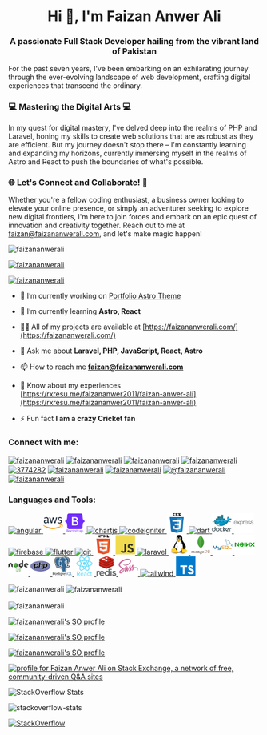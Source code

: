 <h1 align="center">Hi 👋, I'm Faizan Anwer Ali</h1>
<h3 align="center">A passionate Full Stack Developer hailing from the vibrant land of Pakistan</h3>

For the past seven years, I've been embarking on an exhilarating journey through the ever-evolving landscape of web development, crafting digital experiences that transcend the ordinary.

### 💻 Mastering the Digital Arts 💻

In my quest for digital mastery, I've delved deep into the realms of PHP and Laravel, honing my skills to create web solutions that are as robust as they are efficient. But my journey doesn't stop there – I'm constantly learning and expanding my horizons, currently immersing myself in the realms of Astro and React to push the boundaries of what's possible.

### 🌐 Let's Connect and Collaborate! 🤝

Whether you're a fellow coding enthusiast, a business owner looking to elevate your online presence, or simply an adventurer seeking to explore new digital frontiers, I'm here to join forces and embark on an epic quest of innovation and creativity together. Reach out to me at [faizan@faizananwerali.com](mailto:faizan@faizananwerali.com), and let's make magic happen!

<p align="left"> <img src="https://komarev.com/ghpvc/?username=faizananwerali&label=Profile%20views&color=0e75b6&style=flat" alt="faizananwerali" /> </p>

<p align="left"> <a href="https://github.com/ryo-ma/github-profile-trophy"><img src="https://github-profile-trophy.vercel.app/?username=faizananwerali" alt="faizananwerali" /></a> </p>

<p align="left"> <a href="https://twitter.com/faizananwerali" target="blank"><img src="https://img.shields.io/twitter/follow/faizananwerali?logo=twitter&style=for-the-badge" alt="faizananwerali" /></a> </p>

- 🔭 I’m currently working on [Portfolio Astro Theme](https://github.com/faizananwerali/portfolio-astro)

- 🌱 I’m currently learning **Astro, React**

- 👨‍💻 All of my projects are available at [https://faizananwerali.com/](https://faizananwerali.com/)

- 💬 Ask me about **Laravel, PHP, JavaScript, React, Astro**

- 📫 How to reach me **faizan@faizananwerali.com**

- 📄 Know about my experiences [https://rxresu.me/faizananwer2011/faizan-anwer-ali](https://rxresu.me/faizananwer2011/faizan-anwer-ali)

- ⚡ Fun fact **I am a crazy Cricket fan**

<h3 align="left">Connect with me:</h3>
<p align="left">
<a href="https://codepen.io/faizananwerali" target="blank"><img align="center" src="https://raw.githubusercontent.com/rahuldkjain/github-profile-readme-generator/master/src/images/icons/Social/codepen.svg" alt="faizananwerali" height="30" width="40" /></a>
<a href="https://dev.to/faizananwerali" target="blank"><img align="center" src="https://cdn.simpleicons.org/devdotto/0A0A0A/FFFFFF.svg" alt="faizananwerali" height="30" width="40" /></a>
<a href="https://twitter.com/faizananwerali" target="blank"><img align="center" src="https://raw.githubusercontent.com/rahuldkjain/github-profile-readme-generator/master/src/images/icons/Social/twitter.svg" alt="faizananwerali" height="30" width="40" /></a>
<a href="https://linkedin.com/in/faizananwerali" target="blank"><img align="center" src="https://raw.githubusercontent.com/rahuldkjain/github-profile-readme-generator/master/src/images/icons/Social/linked-in-alt.svg" alt="faizananwerali" height="30" width="40" /></a>
<a href="https://stackoverflow.com/users/3774282" target="blank"><img align="center" src="https://raw.githubusercontent.com/rahuldkjain/github-profile-readme-generator/master/src/images/icons/Social/stack-overflow.svg" alt="3774282" height="30" width="40" /></a>
<a href="https://fb.com/faizananwerali" target="blank"><img align="center" src="https://raw.githubusercontent.com/rahuldkjain/github-profile-readme-generator/master/src/images/icons/Social/facebook.svg" alt="faizananwerali" height="30" width="40" /></a>
<a href="https://instagram.com/faizananwerali" target="blank"><img align="center" src="https://raw.githubusercontent.com/rahuldkjain/github-profile-readme-generator/master/src/images/icons/Social/instagram.svg" alt="faizananwerali" height="30" width="40" /></a>
<a href="https://medium.com/@faizananwerali" target="blank"><img align="center" src="https://raw.githubusercontent.com/rahuldkjain/github-profile-readme-generator/master/src/images/icons/Social/medium.svg" alt="@faizananwerali" height="30" width="40" /></a>
<a href="https://www.youtube.com/c/faizananwerali" target="blank"><img align="center" src="https://raw.githubusercontent.com/rahuldkjain/github-profile-readme-generator/master/src/images/icons/Social/youtube.svg" alt="faizananwerali" height="30" width="40" /></a>
</p>

<h3 align="left">Languages and Tools:</h3>
<p align="left"> <a href="https://angular.io" target="_blank" rel="noreferrer"> <img src="https://angular.io/assets/images/logos/angular/angular.svg" alt="angular" width="40" height="40"/> </a> <a href="https://aws.amazon.com" target="_blank" rel="noreferrer"> <img src="https://raw.githubusercontent.com/devicons/devicon/master/icons/amazonwebservices/amazonwebservices-original-wordmark.svg" alt="aws" width="40" height="40"/> </a> <a href="https://getbootstrap.com" target="_blank" rel="noreferrer"> <img src="https://raw.githubusercontent.com/devicons/devicon/master/icons/bootstrap/bootstrap-plain-wordmark.svg" alt="bootstrap" width="40" height="40"/> </a> <a href="https://www.chartjs.org" target="_blank" rel="noreferrer"> <img src="https://www.chartjs.org/media/logo-title.svg" alt="chartjs" width="40" height="40"/> </a> <a href="https://codeigniter.com" target="_blank" rel="noreferrer"> <img src="https://cdn.worldvectorlogo.com/logos/codeigniter.svg" alt="codeigniter" width="40" height="40"/> </a> <a href="https://www.w3schools.com/css/" target="_blank" rel="noreferrer"> <img src="https://raw.githubusercontent.com/devicons/devicon/master/icons/css3/css3-original-wordmark.svg" alt="css3" width="40" height="40"/> </a> <a href="https://dart.dev" target="_blank" rel="noreferrer"> <img src="https://www.vectorlogo.zone/logos/dartlang/dartlang-icon.svg" alt="dart" width="40" height="40"/> </a> <a href="https://www.docker.com/" target="_blank" rel="noreferrer"> <img src="https://raw.githubusercontent.com/devicons/devicon/master/icons/docker/docker-original-wordmark.svg" alt="docker" width="40" height="40"/> </a> <a href="https://expressjs.com" target="_blank" rel="noreferrer"> <img src="https://raw.githubusercontent.com/devicons/devicon/master/icons/express/express-original-wordmark.svg" alt="express" width="40" height="40"/> </a> <a href="https://firebase.google.com/" target="_blank" rel="noreferrer"> <img src="https://www.vectorlogo.zone/logos/firebase/firebase-icon.svg" alt="firebase" width="40" height="40"/> </a> <a href="https://flutter.dev" target="_blank" rel="noreferrer"> <img src="https://www.vectorlogo.zone/logos/flutterio/flutterio-icon.svg" alt="flutter" width="40" height="40"/> </a> <a href="https://git-scm.com/" target="_blank" rel="noreferrer"> <img src="https://www.vectorlogo.zone/logos/git-scm/git-scm-icon.svg" alt="git" width="40" height="40"/> </a> <a href="https://www.w3.org/html/" target="_blank" rel="noreferrer"> <img src="https://raw.githubusercontent.com/devicons/devicon/master/icons/html5/html5-original-wordmark.svg" alt="html5" width="40" height="40"/> </a> <a href="https://developer.mozilla.org/en-US/docs/Web/JavaScript" target="_blank" rel="noreferrer"> <img src="https://raw.githubusercontent.com/devicons/devicon/master/icons/javascript/javascript-original.svg" alt="javascript" width="40" height="40"/> </a> <a href="https://laravel.com/" target="_blank" rel="noreferrer"> <img src="https://cdn.simpleicons.org/Laravel/_/_.svg" alt="laravel" width="40" height="40"/> </a> <a href="https://www.linux.org/" target="_blank" rel="noreferrer"> <img src="https://raw.githubusercontent.com/devicons/devicon/master/icons/linux/linux-original.svg" alt="linux" width="40" height="40"/> </a> <a href="https://www.mongodb.com/" target="_blank" rel="noreferrer"> <img src="https://raw.githubusercontent.com/devicons/devicon/master/icons/mongodb/mongodb-original-wordmark.svg" alt="mongodb" width="40" height="40"/> </a> <a href="https://www.mysql.com/" target="_blank" rel="noreferrer"> <img src="https://raw.githubusercontent.com/devicons/devicon/master/icons/mysql/mysql-original-wordmark.svg" alt="mysql" width="40" height="40"/> </a> <a href="https://www.nginx.com" target="_blank" rel="noreferrer"> <img src="https://raw.githubusercontent.com/devicons/devicon/master/icons/nginx/nginx-original.svg" alt="nginx" width="40" height="40"/> </a> <a href="https://nodejs.org" target="_blank" rel="noreferrer"> <img src="https://raw.githubusercontent.com/devicons/devicon/master/icons/nodejs/nodejs-original-wordmark.svg" alt="nodejs" width="40" height="40"/> </a> <a href="https://www.php.net" target="_blank" rel="noreferrer"> <img src="https://raw.githubusercontent.com/devicons/devicon/master/icons/php/php-original.svg" alt="php" width="40" height="40"/> </a> <a href="https://www.postgresql.org" target="_blank" rel="noreferrer"> <img src="https://raw.githubusercontent.com/devicons/devicon/master/icons/postgresql/postgresql-original-wordmark.svg" alt="postgresql" width="40" height="40"/> </a> <a href="https://reactjs.org/" target="_blank" rel="noreferrer"> <img src="https://raw.githubusercontent.com/devicons/devicon/master/icons/react/react-original-wordmark.svg" alt="react" width="40" height="40"/> </a> <a href="https://redis.io" target="_blank" rel="noreferrer"> <img src="https://raw.githubusercontent.com/devicons/devicon/master/icons/redis/redis-original-wordmark.svg" alt="redis" width="40" height="40"/> </a> <a href="https://sass-lang.com" target="_blank" rel="noreferrer"> <img src="https://raw.githubusercontent.com/devicons/devicon/master/icons/sass/sass-original.svg" alt="sass" width="40" height="40"/> </a> <a href="https://tailwindcss.com/" target="_blank" rel="noreferrer"> <img src="https://www.vectorlogo.zone/logos/tailwindcss/tailwindcss-icon.svg" alt="tailwind" width="40" height="40"/> </a> <a href="https://www.typescriptlang.org/" target="_blank" rel="noreferrer"> <img src="https://raw.githubusercontent.com/devicons/devicon/master/icons/typescript/typescript-original.svg" alt="typescript" width="40" height="40"/> </a> </p>

<p><img align="left" src="https://github-readme-stats.vercel.app/api/top-langs?username=faizananwerali&show_icons=true&locale=en&layout=compact" alt="faizananwerali" /></p>

<p>&nbsp;<img align="center" src="https://github-readme-stats.vercel.app/api?username=faizananwerali&show_icons=true&locale=en" alt="faizananwerali" /></p>

<p><img align="center" src="https://github-readme-streak-stats.herokuapp.com/?user=faizananwerali&" alt="faizananwerali" /></p>

[![faizananwerali's SO profile](https://stackoverflow-readme-profile.johannchopin.fr/tags-league-ranking/3774282)](https://github.com/johannchopin/stackoverflow-readme-profile)

[![faizananwerali's SO profile](https://stackoverflow-readme-profile.johannchopin.fr/profile/3774282)](https://github.com/johannchopin/stackoverflow-readme-profile)

[![faizananwerali's SO profile](https://stackoverflow-readme-profile.johannchopin.fr/profile-small/3774282)](https://github.com/johannchopin/stackoverflow-readme-profile)

<a href="https://stackexchange.com/users/4576977"><img src="https://stackexchange.com/users/flair/4576977.png" width="208" height="58" alt="profile for Faizan Anwer Ali on Stack Exchange, a network of free, community-driven Q&amp;A sites" title="profile for Faizan Anwer Ali on Stack Exchange, a network of free, community-driven Q&amp;A sites"></a>

![StackOverflow Stats](https://stackoverflow-card.vercel.app/?userID=3774282)

![stackoverflow-stats](https://github-stackoverflow-readme.vercel.app/?userId=3774282)

<a href="https://stackoverflow.com/users/3774282/faizananwerali" target="_blank">
<img alt="StackOverflow"
src="https://stackoverflow-badge.vercel.app/?userID=3774282" />
</a>
